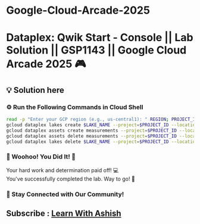 # Google-Cloud-Arcade-2025

# Dataplex: Qwik Start - Console || Lab Solution || GSP1143 || Google Cloud Arcade 2025 🎮

## 💡 Solution here

### ⚙️ Run the Following Commands in Cloud Shell


```bash
read -p "Enter your GCP region (e.g., us-central1): " REGION; PROJECT_ID=$(gcloud config get-value project); LAKE_NAME="sensors"; ZONE_NAME="temperature-raw-data"; BUCKET_NAME="$PROJECT_ID"
gcloud dataplex lakes create $LAKE_NAME --project=$PROJECT_ID --location=$REGION --display-name="sensors" && gcloud dataplex zones create $ZONE_NAME --lake=$LAKE_NAME --project=$PROJECT_ID --location=$REGION --display-name="temperature raw data" --type="RAW" --resource-location-type="SINGLE_REGION" && gsutil mb -l $REGION gs://$BUCKET_NAME/
gcloud dataplex assets create measurements --project=$PROJECT_ID --location=$REGION --lake=$LAKE_NAME --zone=$ZONE_NAME --display-name="measurements" --resource-type="STORAGE_BUCKET" --resource-name="projects/$PROJECT_ID/buckets/$BUCKET_NAME" --discovery-enabled
gcloud dataplex assets delete measurements --project=$PROJECT_ID --location=$REGION --lake=$LAKE_NAME --zone=$ZONE_NAME --quiet && gcloud dataplex zones delete $ZONE_NAME --lake=$LAKE_NAME --project=$PROJECT_ID --location=$REGION --quiet
gcloud dataplex lakes delete $LAKE_NAME --project=$PROJECT_ID --location=$REGION --quiet
```

### 🎉 Woohoo! You Did It! 🎉

Your hard work and determination paid off! 💻  
You've successfully completed the lab. Way to go! 🚀  

### 💬 Stay Connected with Our Community!


## Subscribe :  [Learn With Ashish](https://www.youtube.com/channel/UChSkWopRk1ErP2i0k4aa0KQ)
